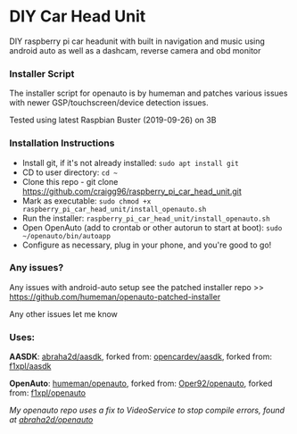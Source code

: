 # DIY Car Head Unit
DIY raspberry pi car headunit with built in navigation and music using android auto as well as a dashcam, reverse camera and obd monitor

### Installer Script
The installer script for openauto is by humeman and patches various issues with newer GSP/touchscreen/device detection issues.

Tested using latest Raspbian Buster (2019-09-26) on 3B

### Installation Instructions
* Install git, if it's not already installed: `sudo apt install git`
* CD to user directory: `cd ~`
* Clone this repo - git clone https://github.com/craigg96/raspberry_pi_car_head_unit.git
* Mark as executable: `sudo chmod +x raspberry_pi_car_head_unit/install_openauto.sh`
* Run the installer: `raspberry_pi_car_head_unit/install_openauto.sh`
* Open OpenAuto (add to crontab or other autorun to start at boot): `sudo ~/openauto/bin/autoapp`
* Configure as necessary, plug in your phone, and you're good to go!

### Any issues?
Any issues with android-auto setup see the patched installer repo >> https://github.com/humeman/openauto-patched-installer

Any other issues let me know

### Uses:
**AASDK**: [abraha2d/aasdk](https://github.com/abraha2d/aasdk), forked from: [opencardev/aasdk](https://github.com/opencardev/aasdk), forked from: [f1xpl/aasdk](https://github.com/f1xpl/aasdk)

**OpenAuto**: [humeman/openauto](https://github.com/humeman/openauto), forked from: [Oper92/openauto](https://github.com/Oper92/openauto), forked from: [f1xpl/openauto](https://github.com/f1xpl/openauto)

*My openauto repo uses a fix to VideoService to stop compile errors, found at [abraha2d/openauto](https://github.com/abraha2d/openauto)*
